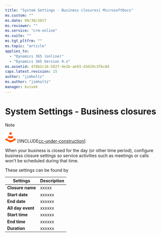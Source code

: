 ```yaml
---
title: "System Settings - Business closures| MicrosoftDocs"
ms.custom: ""
ms.date: 09/30/2017
ms.reviewer: ""
ms.service: "crm-online"
ms.suite: ""
ms.tgt_pltfrm: ""
ms.topic: "article"
applies_to: 
  - "Dynamics 365 (online)"
  - "Dynamics 365 Version 9.x"
ms.assetid: 478b2c16-5827-4e1b-ae93-d3d19c3f6c8d
caps.latest.revision: 15
author: "jimholtz"
ms.author: "jimholtz"
manager: kvivek
---
```

# System Settings - Business closures

> [!NOTE]
> ![This page is under construction. Check back soon!](media/under_construction.png "Coming soon")  [!INCLUDE[cc-under-construction](../includes/cc-under-construction.md)]

When your business is closed for the day (or other time period), configure business closure settings so service activities such as meetings or calls won't be scheduled during that time.

These settings can be found by 

|Settings|Description|  
|--------------|-----------------|  
|**Closure name**|xxxxx|  
|**Start date**|xxxxxx|  
|**End date**|xxxxxx|  
|**All day event**|xxxxxx|  
|**Start time**|xxxxxx|  
|**End time**|xxxxxx|  
|**Duration**|xxxxxx|  
